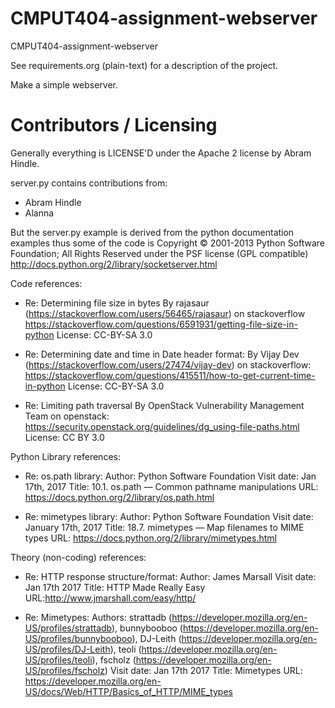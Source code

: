 CMPUT404-assignment-webserver
=============================

CMPUT404-assignment-webserver

See requirements.org (plain-text) for a description of the project.

Make a simple webserver.

Contributors / Licensing
========================

Generally everything is LICENSE'D under the Apache 2 license by Abram Hindle.

server.py contains contributions from:

* Abram Hindle
* Alanna 

But the server.py example is derived from the python documentation
examples thus some of the code is Copyright © 2001-2013 Python
Software Foundation; All Rights Reserved under the PSF license (GPL
compatible) http://docs.python.org/2/library/socketserver.html



Code references:

* Re: Determining file size in bytes
  By rajasaur (https://stackoverflow.com/users/56465/rajasaur)
  on stackoverflow https://stackoverflow.com/questions/6591931/getting-file-size-in-python
  License: CC-BY-SA 3.0

* Re: Determining date and time in Date header format:
  By Vijay Dev (https://stackoverflow.com/users/27474/vijay-dev) on stackoverflow:
  https://stackoverflow.com/questions/415511/how-to-get-current-time-in-python
  License: CC-BY-SA 3.0

* Re: Limiting path traversal
  By OpenStack Vulnerability Management Team on openstack:
  https://security.openstack.org/guidelines/dg_using-file-paths.html
  License: CC BY 3.0



Python Library references:

* Re: os.path library:
  Author: Python Software Foundation
  Visit date: Jan 17th, 2017
  Title: 10.1. os.path — Common pathname manipulations
  URL: https://docs.python.org/2/library/os.path.html

* Re: mimetypes library:
  Author: Python Software Foundation
  Visit date: January 17th, 2017
  Title: 18.7. mimetypes — Map filenames to MIME types
  URL: https://docs.python.org/2/library/mimetypes.html



Theory (non-coding) references:

* Re: HTTP response structure/format:
  Author: James Marsall
  Visit date: Jan 17th 2017
  Title: HTTP Made Really Easy
  URL:http://www.jmarshall.com/easy/http/

* Re: Mimetypes:
  Authors: strattadb (https://developer.mozilla.org/en-US/profiles/strattadb),
	   bunnybooboo (https://developer.mozilla.org/en-US/profiles/bunnybooboo),
	   DJ-Leith (https://developer.mozilla.org/en-US/profiles/DJ-Leith),
	   teoli (https://developer.mozilla.org/en-US/profiles/teoli),
	   fscholz (https://developer.mozilla.org/en-US/profiles/fscholz)
  Visit date: Jan 17th 2017
  Title: Mimetypes
  URL: https://developer.mozilla.org/en-US/docs/Web/HTTP/Basics_of_HTTP/MIME_types




